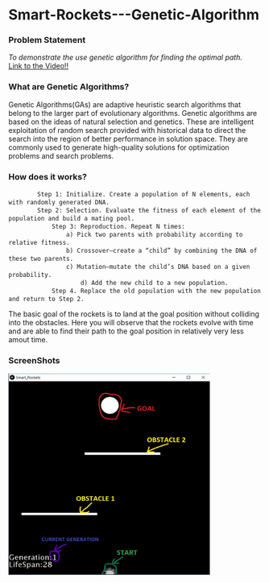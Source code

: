 # Smart-Rockets---Genetic-Algorithm

### Problem Statement
 *To demonstrate the use genetic algorithm for finding the optimal path.*<br>[Link to the Video!!](https://www.youtube.com/watch?v=0gk5yE9hHrQ&t=26s)

### What are Genetic Algorithms? 
Genetic Algorithms(GAs) are adaptive heuristic search algorithms that belong to the larger part of evolutionary algorithms. Genetic algorithms are based on the ideas of natural selection and genetics. These are intelligent exploitation of random search provided with historical data to direct the search into the region of better performance in solution space. They are commonly used to generate high-quality solutions for optimization problems and search problems. 

### How does it works? 
			Step 1: Initialize. Create a population of N elements, each with randomly generated DNA. 
			Step 2: Selection. Evaluate the fitness of each element of the population and build a mating pool.
		        Step 3: Reproduction. Repeat N times:
		    	 	a) Pick two parents with probability according to relative fitness.
		    	  	b) Crossover—create a “child” by combining the DNA of these two parents. 
		    	  	c) Mutation—mutate the child’s DNA based on a given probability.
		    	        d) Add the new child to a new population.
		        Step 4. Replace the old population with the new population and return to Step 2. 



The basic goal of the rockets is to land at the goal position without colliding into the obstacles. Here you will observe that the rockets evolve with time and are able to find their path to the goal position in relatively very less amout time. 


### ScreenShots		    
<img src="https://github.com/sharmahr/Smart-Rockets---Genetic-Algorithm/blob/master/Smart_Rockets/read_me/screenshot.jpg" alt="screenshot"
	title="screenshot" width="400" height="400" />


